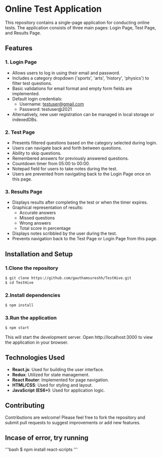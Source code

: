 # Online Test Application

This repository contains a single-page application for conducting online tests. The application consists of three main pages: Login Page, Test Page, and Results Page.

## Features

### 1. Login Page
- Allows users to log in using their email and password.
- Includes a category dropdown ('sports', 'arts', 'history', 'physics') to filter test questions.
- Basic validations for email format and empty form fields are implemented.
- Default login credentials:
  - Username: testuser@gmail.com
  - Password: testuser@2021
- Alternatively, new user registration can be managed in local storage or indexedDBs.

### 2. Test Page
- Presents filtered questions based on the category selected during login.
- Users can navigate back and forth between questions.
- Ability to skip questions.
- Remembered answers for previously answered questions.
- Countdown timer from 05:00 to 00:00.
- Notepad field for users to take notes during the test.
- Users are prevented from navigating back to the Login Page once on this page.

### 3. Results Page
- Displays results after completing the test or when the timer expires.
- Graphical representation of results:
  - Accurate answers
  - Missed questions
  - Wrong answers
  - Total score in percentage
- Displays notes scribbled by the user during the test.
- Prevents navigation back to the Test Page or Login Page from this page.

## Installation and Setup

### 1.Clone the repository
```bash
$ git clone https://github.com/gauthamsureshh/TestHive.git
$ cd TestHive
```

### 2.Install dependencies
```bash
$ npm install
```

### 3.Run the application
```bash
$ npm start
```

This will start the development server. Open http://localhost:3000 to view the application in your browser.

## Technologies Used

- **React.js**: Used for building the user interface.
- **Redux**: Utilized for state management.
- **React Router**: Implemented for page navigation.
- **HTML/CSS**: Used for styling and layout.
- **JavaScript (ES6+)**: Used for application logic.

## Contributing
 Contributions are welcome! Please feel free to fork the repository and submit pull requests to suggest improvements or add new features.

## Incase of error, try running 
 '''bash
 $ npm install react-scripts
 '''
